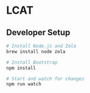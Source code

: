 # LCAT

## Developer Setup

```sh
# Install Node.js and Zola
brew install node zola

# Install Bootstrap
npm install

# Start and watch for changes
npm run watch
```
